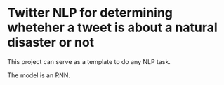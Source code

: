 # Twitter NLP for determining wheteher a tweet is about a natural disaster or not

This project can serve as a template to do any NLP task. 

The model is an RNN. 